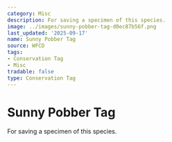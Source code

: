 ```yaml
---
category: Misc
description: For saving a specimen of this species.
image: ../images/sunny-pobber-tag-d0ec87b56f.png
last_updated: '2025-09-17'
name: Sunny Pobber Tag
source: WFCD
tags:
- Conservation Tag
- Misc
tradable: false
type: Conservation Tag
---
```


# Sunny Pobber Tag

For saving a specimen of this species.

